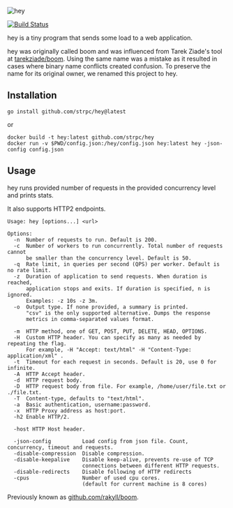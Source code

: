 ![hey](http://i.imgur.com/szzD9q0.png)

[![Build Status](https://travis-ci.org/rakyll/hey.svg?branch=master)](https://travis-ci.org/rakyll/hey)

hey is a tiny program that sends some load to a web application.

hey was originally called boom and was influenced from Tarek Ziade's
tool at [tarekziade/boom](https://github.com/tarekziade/boom). Using the same name was a mistake as it resulted in cases
where binary name conflicts created confusion.
To preserve the name for its original owner, we renamed this project to hey.

## Installation

`go install github.com/strpc/hey@latest`

or  

```shell
docker build -t hey:latest github.com/strpc/hey
docker run -v $PWD/config.json:/hey/config.json hey:latest hey -json-config config.json
```

## Usage

hey runs provided number of requests in the provided concurrency level and prints stats.

It also supports HTTP2 endpoints.

```
Usage: hey [options...] <url>

Options:
  -n  Number of requests to run. Default is 200.
  -c  Number of workers to run concurrently. Total number of requests cannot
      be smaller than the concurrency level. Default is 50.
  -q  Rate limit, in queries per second (QPS) per worker. Default is no rate limit.
  -z  Duration of application to send requests. When duration is reached,
      application stops and exits. If duration is specified, n is ignored.
      Examples: -z 10s -z 3m.
  -o  Output type. If none provided, a summary is printed.
      "csv" is the only supported alternative. Dumps the response
      metrics in comma-separated values format.

  -m  HTTP method, one of GET, POST, PUT, DELETE, HEAD, OPTIONS.
  -H  Custom HTTP header. You can specify as many as needed by repeating the flag.
      For example, -H "Accept: text/html" -H "Content-Type: application/xml" .
  -t  Timeout for each request in seconds. Default is 20, use 0 for infinite.
  -A  HTTP Accept header.
  -d  HTTP request body.
  -D  HTTP request body from file. For example, /home/user/file.txt or ./file.txt.
  -T  Content-type, defaults to "text/html".
  -a  Basic authentication, username:password.
  -x  HTTP Proxy address as host:port.
  -h2 Enable HTTP/2.

  -host	HTTP Host header.
    
  -json-config          Load config from json file. Count, concurrency, timeout and requests.
  -disable-compression  Disable compression.
  -disable-keepalive    Disable keep-alive, prevents re-use of TCP
                        connections between different HTTP requests.
  -disable-redirects    Disable following of HTTP redirects
  -cpus                 Number of used cpu cores.
                        (default for current machine is 8 cores)
```

Previously known as [github.com/rakyll/boom](https://github.com/rakyll/boom).
